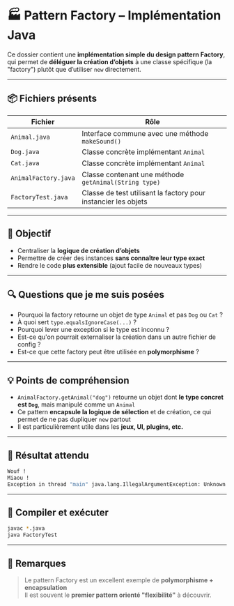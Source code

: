 # 🏭 Pattern Factory – Implémentation Java

Ce dossier contient une **implémentation simple du design pattern Factory**, qui permet de **déléguer la création d’objets** à une classe spécifique (la "factory") plutôt que d’utiliser `new` directement.

---

## 📦 Fichiers présents

| Fichier              | Rôle                                                              |
|----------------------|-------------------------------------------------------------------|
| `Animal.java`        | Interface commune avec une méthode `makeSound()`                 |
| `Dog.java`           | Classe concrète implémentant `Animal`                            |
| `Cat.java`           | Classe concrète implémentant `Animal`                            |
| `AnimalFactory.java` | Classe contenant une méthode `getAnimal(String type)`            |
| `FactoryTest.java`   | Classe de test utilisant la factory pour instancier les objets   |

---

## 🎯 Objectif

- Centraliser la **logique de création d’objets**
- Permettre de créer des instances **sans connaître leur type exact**
- Rendre le code **plus extensible** (ajout facile de nouveaux types)

---

## 🔍 Questions que je me suis posées

- Pourquoi la factory retourne un objet de type `Animal` et pas `Dog` ou `Cat` ?
- À quoi sert `type.equalsIgnoreCase(...)` ?
- Pourquoi lever une exception si le type est inconnu ?
- Est-ce qu'on pourrait externaliser la création dans un autre fichier de config ?
- Est-ce que cette factory peut être utilisée en **polymorphisme** ?

---

## 💡 Points de compréhension

- `AnimalFactory.getAnimal("dog")` retourne un objet dont **le type concret est `Dog`**, mais manipulé comme un `Animal`
- Ce pattern **encapsule la logique de sélection** et de création, ce qui permet de ne pas dupliquer `new` partout
- Il est particulièrement utile dans les **jeux, UI, plugins, etc.**

---

## 🧪 Résultat attendu

```bash
Wouf !
Miaou !
Exception in thread "main" java.lang.IllegalArgumentException: Unknown animal type: fish
```

---

## 🚀 Compiler et exécuter

```bash
javac *.java
java FactoryTest
```

---

## 🧱 Remarques

> Le pattern Factory est un excellent exemple de **polymorphisme + encapsulation**  
> Il est souvent le **premier pattern orienté "flexibilité"** à découvrir.

